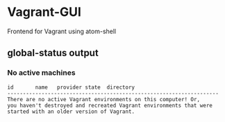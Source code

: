 Vagrant-GUI
===========

Frontend for Vagrant using atom-shell

## global-status output ##

### No active machines ###
    id       name   provider state  directory
    --------------------------------------------------------------------
    There are no active Vagrant environments on this computer! Or,
    you haven't destroyed and recreated Vagrant environments that were
    started with an older version of Vagrant.
